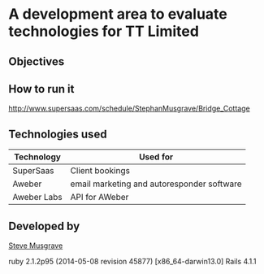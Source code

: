 # A development area to evaluate technologies for TT Limited

## Objectives

## How to run it
http://www.supersaas.com/schedule/StephanMusgrave/Bridge_Cottage

## Technologies used

|Technology                 |Used for                        |
|---------------------------|--------------------------------|
|SuperSaas                  |Client bookings                 |
|Aweber |email marketing and autoresponder software |
|Aweber Labs |API for AWeber | 


## Developed by

[Steve Musgrave]

[Steve Musgrave]:https://github.com/StephanMusgrave
ruby 2.1.2p95 (2014-05-08 revision 45877) [x86_64-darwin13.0]
Rails 4.1.1
